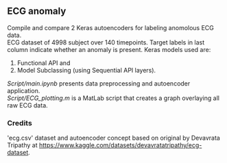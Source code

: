 ## ECG anomaly
Compile and compare 2 Keras autoencoders for labeling anomolous ECG data. \
ECG dataset of 4998 subject over 140 timepoints. Target labels in last column indicate whether an anomaly is present. Keras models used are: 
1. Functional API and 
2. Model Subclassing (using Sequential API layers).
   
*Script/main.ipynb* presents data preprocessing and autoencoder application.\
*Script/ECG_plotting.m* is a MatLab script that creates a graph overlaying all raw ECG data.


### Credits
'ecg.csv' dataset and autoencoder concept based on original by Devavrata Tripathy at https://www.kaggle.com/datasets/devavratatripathy/ecg-dataset.
